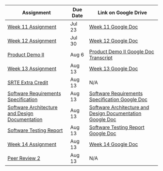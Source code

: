 | Assignment                                                                                                         | Due Date | Link on Google Drive                                                                                                                                                     |
| ------------------------------------------------------------------------------------------------------------------ | -------- | ------------------------------------------------------------------------------------------------------------------------------------------------------------------------ |
| [Week 11 Assignment](https://psu.instructure.com/courses/2258208/assignments/14886672)                             | Jul 23   | [Week 11 Google Doc](https://docs.google.com/document/d/1yGtwGHa6c_mGJoPuIMowqJYrJlAICoMDdbbhcZ6Nve8/edit)                                                               |
| [Week 12 Assignment](https://psu.instructure.com/courses/2258208/assignments/14886673)                             | Jul 30   | [Week 12 Google Doc](https://docs.google.com/document/d/1mcyxWgKQo-CkOKejn2mLsHLFZFN0e7gOHw94vaiE_b4/edit#heading=h.aqt15s1kyx5r)                                        |
| [Product Demo II](https://psu.instructure.com/courses/2258208/assignments/14886665)                                | Aug 6    | [Product Demo II Google Doc Transcript](https://docs.google.com/document/d/1VcWPEZsy0hBbyhuqU3nv7TCJXMJu_vmDeQP2SLuNAbM/edit)                                            |
| [Week 13 Assignment](https://psu.instructure.com/courses/2258208/assignments/14886674)                             | Aug 13   | [Week 13 Google Doc](https://docs.google.com/document/d/1zYlnhPsmn3VBXPaFPlPZVF2WDemZREq0__FD3jlKXIk/edit)                                                               |
| [SRTE Extra Credit](https://psu.instructure.com/courses/2258208/assignments/14886670)                              | Aug 13   | N/A                                                                                                                                                                      |
| [Software Requirements Specification](https://psu.instructure.com/courses/2258208/assignments/14886668)            | Aug 13   | [Software Requirements Specification Google Doc](https://docs.google.com/document/d/1kmnhZMusrgXEWKetYZUHa3gzBPXVSQHPplqBQirbT4E/edit)                                   |
| [Software Architecture and Design Documentation](https://psu.instructure.com/courses/2258208/assignments/14886666) | Aug 13   | [Software Architecture and Design Documentation Google Doc](https://docs.google.com/document/d/1Od9q_6UI38XzcIAbdTI1yhaP_OW7pilChgBcHyY14aY/edit#heading=h.c36nkocszhr7) |
| [Software Testing Report](https://psu.instructure.com/courses/2258208/assignments/14886669)                        | Aug 13   | [Software Testing Report Google Doc](https://docs.google.com/document/d/1iMSdzZs94ZwvMu3__r1rEOXGRRIp9V8LpTnYyyRWay0/edit)                                               |
| [Week 14 Assignment](https://psu.instructure.com/courses/2258208/assignments/14886675)                             | Aug 13   | [Week 14 Google Doc](https://docs.google.com/document/d/1DG3BfwXQqXQOzD6TsvwdlNfhKjbCsqzfJ8QUb-KCtNE/edit)                                                               |
| [Peer Review 2](https://psu.instructure.com/courses/2258208/assignments/15115984)                                  | Aug 13   | N/A                                                                                                                                                                      |
